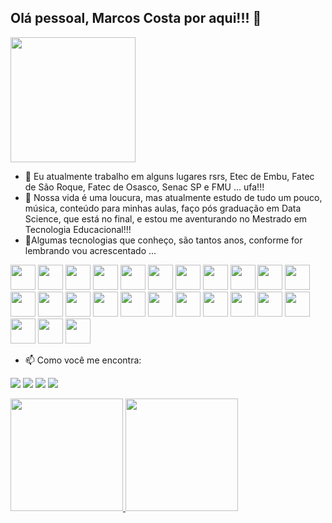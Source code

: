 ## Olá pessoal, Marcos Costa por aqui!!! 👋
<img loading="lazy" src="https://github.com/user-attachments/assets/2586930a-0e58-40ef-a984-94e43a1bd51e" width="200" height="200"/>

- 🔭 Eu atualmente trabalho em alguns lugares rsrs, Etec de Embu, Fatec de São Roque, Fatec de Osasco, Senac SP e FMU ... ufa!!!
- 🌱 Nossa vida é uma loucura, mas atualmente estudo de tudo um pouco, música, conteúdo para minhas aulas, faço pós graduação em Data Science, que está no final, e estou me aventurando no Mestrado em Tecnologia Educacional!!!
- 📱Algumas tecnologias que conheço, são tantos anos, conforme for lembrando vou acrescentado ...
<div>
<img loading="lazy" src="https://cdn.jsdelivr.net/gh/devicons/devicon/icons/git/git-original.svg" width="40" height="40"/>
<img src="https://cdn.jsdelivr.net/gh/devicons/devicon@latest/icons/java/java-original-wordmark.svg" width="40" height="40"/>
<img src="https://cdn.jsdelivr.net/gh/devicons/devicon@latest/icons/arduino/arduino-original.svg" width="40" height="40"/>
<img src="https://cdn.jsdelivr.net/gh/devicons/devicon@latest/icons/php/php-original.svg" width="40" height="40"/>
<img src="https://cdn.jsdelivr.net/gh/devicons/devicon@latest/icons/azuresqldatabase/azuresqldatabase-original.svg" width="40" height="40"/>
<img src="https://cdn.jsdelivr.net/gh/devicons/devicon@latest/icons/mysql/mysql-original.svg" width="40" height="40"/>
<img src="https://cdn.jsdelivr.net/gh/devicons/devicon@latest/icons/postgresql/postgresql-original.svg" width="40" height="40"/>
<img src="https://cdn.jsdelivr.net/gh/devicons/devicon@latest/icons/mongodb/mongodb-original-wordmark.svg" width="40" height="40"/>
<img src="https://cdn.jsdelivr.net/gh/devicons/devicon@latest/icons/visualbasic/visualbasic-original.svg" width="40" height="40"/>
<img src="https://cdn.jsdelivr.net/gh/devicons/devicon@latest/icons/csharp/csharp-original.svg" width="40" height="40"/>
<img src="https://icongr.am/devicon/c-original.svg?color=f3ecec" width="40" height="40"/>
<img src="https://icongr.am/devicon/dot-net-original-wordmark.svg?color=f3ecec" width="40" height="40"/>
<img src="https://icongr.am/devicon/python-original.svg?size=94&color=f3ecec" width="40" height="40"/>
<img src="https://cdn.jsdelivr.net/gh/devicons/devicon@latest/icons/html5/html5-original.svg" width="40" height="40"/>
<img src="https://cdn.jsdelivr.net/gh/devicons/devicon@latest/icons/css3/css3-original.svg" width="40" height="40"/>
<img src="https://cdn.jsdelivr.net/gh/devicons/devicon@latest/icons/javascript/javascript-original.svg" width="40" height="40"/>
<img src="https://cdn.jsdelivr.net/gh/devicons/devicon@latest/icons/msdos/msdos-original.svg" width="40" height="40"/>
<img src="https://cdn.jsdelivr.net/gh/devicons/devicon@latest/icons/windows11/windows11-original.svg" width="40" height="40"/>
<img src="https://cdn.jsdelivr.net/gh/devicons/devicon@latest/icons/linux/linux-original.svg" width="40" height="40"/>
<img src="https://icongr.am/devicon/redhat-original.svg?color=f3ecec" width="40" height="40"/>
<img src="https://icongr.am/devicon/apple-original.svg?color=f3ecec" width="40" height="40"/>
<img src="https://icongr.am/devicon/apache-original.svg?color=f3ecec" width="40" height="40"/>
<img src="https://icongr.am/devicon/android-original-wordmark.svg?color=f3ecec" width="40" height="40"/>
<img src="https://icongr.am/devicon/codeigniter-plain-wordmark.svg?color=f3ecec" width="40" height="40"/>
<img src="https://icongr.am/devicon/moodle-original.svg?color=f3ecec" width="40" height="40"/>
<br>

  

- 📫 Como você me encontra:

<a href="https://www.youtube.com/@professormarcoscosta4147" target="_blank"><img loading="lazy" src="https://img.shields.io/badge/YouTube-FF0000?style=for-the-badge&logo=youtube&logoColor=white" target="_blank"></a>
<a href="https://www.instagram.com/stories/marcoscosta8001/" target="_blank"><img loading="lazy" src="https://img.shields.io/badge/-Instagram-%23E4405F?style=for-the-badge&logo=instagram&logoColor=white" target="_blank"></a>
<a href = "mailto:marksous@gmail.com"><img loading="lazy" src="https://img.shields.io/badge/Gmail-D14836?style=for-the-badge&logo=gmail&logoColor=white" target="_blank"></a>
<a href="https://www.linkedin.com/in/marcos-costa-de-sousa-34348910/" target="_blank"><img loading="lazy" src="https://img.shields.io/badge/-LinkedIn-%230077B5?style=for-the-badge&logo=linkedin&logoColor=white" target="_blank"></a>   
</div>

<div>
<a href="https://github.com/marcossousa33dev">
<img loading="lazy" height="180em" src="https://github-readme-stats.vercel.app/api/top-langs/?username=marcossousa33dev&layout=compact&langs_count=7&theme=dracula"/>
<img loading="lazy" height="180em" src="https://github-readme-stats.vercel.app/api?username=marcossousa33dev&show_icons=true&theme=dracula&include_all_commits=true&count_private=true"/>

</div>
<!--
**marcossousa33dev/marcossousa33dev** is a ✨ _special_ ✨ repository because its `README.md` (this file) appears on your GitHub profile.

Here are some ideas to get you started:

- 🔭 I’m currently working on ...
- 🌱 I’m currently learning ...
- 👯 I’m looking to collaborate on ...
- 🤔 I’m looking for help with ...
- 💬 Ask me about ...
- 📫 How to reach me: ...
- 😄 Pronouns: ...
- ⚡ Fun fact: ...
-->

